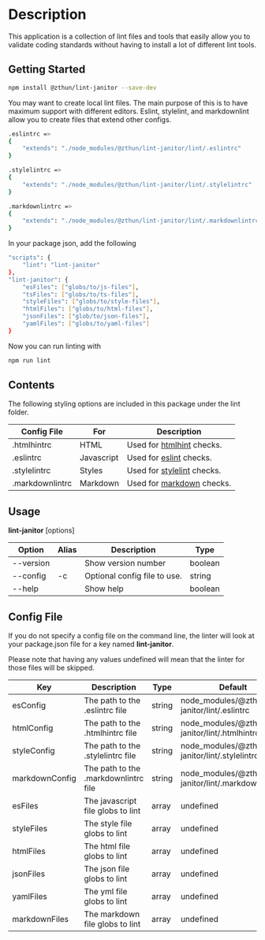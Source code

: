 # Description

This application is a collection of lint files and tools that easily allow you to validate coding standards without having to install a lot of different lint tools.

## Getting Started

```sh
npm install @zthun/lint-janitor --save-dev
```

You may want to create local lint files. The main purpose of this is to have maximum support with different editors. Eslint, stylelint, and markdownlint allow you to create files that extend other configs.

```sh
.eslintrc =>
{
    "extends": "./node_modules/@zthun/lint-janitor/lint/.eslintrc"
}

.stylelintrc =>
{
    "extends": "./node_modules/@zthun/lint-janitor/lint/.stylelintrc"
}

.markdownlintrc =>
{
    "extends": "./node_modules/@zthun/lint-janitor/lint/.markdownlintrc"
}
```

In your package json, add the following

```sh
"scripts": {
    "lint": "lint-janitor"
},
"lint-janitor": {
    "esFiles": ["globs/to/js-files"],
    "tsFiles": ["globs/to/ts-files"],
    "styleFiles": ["globs/to/style-files"],
    "htmlFiles": ["globs/to/html-files"],
    "jsonFiles": ["glob/to/json-files"],
    "yamlFiles": ["globs/to/yaml-files"]
}
```

Now you can run linting with

```sh
npm run lint
```

## Contents

The following styling options are included in this package under the lint folder.

| Config File     | For        | Description                                                             |
| --------------- | ---------- | ----------------------------------------------------------------------- |
| .htmlhintrc     | HTML       | Used for [htmlhint](http://htmlhint.com/) checks.                       |
| .eslintrc       | Javascript | Used for [eslint](http://eslint.org/) checks.                           |
| .stylelintrc    | Styles     | Used for [stylelint](https://stylelint.io/) checks.                     |
| .markdownlintrc | Markdown   | Used for [markdown](https://github.com/DavidAnson/markdownlint) checks. |

## Usage

**lint-janitor** [options]

| Option    | Alias | Description                  | Type    |
| --------- | ----- | ---------------------------- | ------- |
| --version |       | Show version number          | boolean |
| --config  | -c    | Optional config file to use. | string  |
| --help    |       | Show help                    | boolean |

## Config File

If you do not specify a config file on the command line, the linter will look at your package.json file for a key named **lint-janitor**.

Please note that having any values undefined will mean that the linter for those files will be skipped.

| Key            | Description                          | Type   | Default                                               |
| -------------- | ------------------------------------ | ------ | ----------------------------------------------------- |
| esConfig       | The path to the .eslintrc file       | string | node_modules/@zthun/lint-janitor/lint/.eslintrc       |
| htmlConfig     | The path to the .htmlhintrc file     | string | node_modules/@zthun/lint-janitor/lint/.htmlhintrc     |
| styleConfig    | The path to the .stylelintrc file    | string | node_modules/@zthun/lint-janitor/lint/.stylelintrc    |
| markdownConfig | The path to the .markdownlintrc file | string | node_modules/@zthun/lint-janitor/lint/.markdownlintrc |
| esFiles        | The javascript file globs to lint    | array  | undefined                                             |
| styleFiles     | The style file globs to lint         | array  | undefined                                             |
| htmlFiles      | The html file globs to lint          | array  | undefined                                             |
| jsonFiles      | The json file globs to lint          | array  | undefined                                             |
| yamlFiles      | The yml file globs to lint           | array  | undefined                                             |
| markdownFiles  | The markdown file globs to lint      | array  | undefined                                             |
